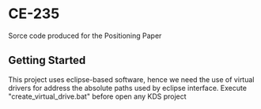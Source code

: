 # CE-235
Sorce code produced for the Positioning Paper
## Getting Started
This project uses eclipse-based software, hence we need the use of virtual drivers for address the absolute paths used by eclipse interface.
Execute "create_virtual_drive.bat" before open any KDS project